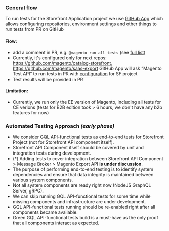 ### General flow

To run tests for the Storefront Application project we use [GitHub App](https://github.com/magento-commerce/engcom-githubapp-pr-mts-builds) which allows configuring repositories, environment settings and other things to run tests from PR on GitHub 

#### Flow:
- add a comment in PR, e.g. `@magento run all tests` (see [full list](https://github.com/magento/catalog-storefront/wiki/Running-tests-on-PR))
 - Currently, it's configured only for next repos: https://github.com/magento/catalog-storefront, https://github.com/magento/saas-export
GitHub App will ask “Magento Test API” to run tests in PR with [configuration](https://github.com/magento-commerce/engcom-githubapp-pr-mts-builds/blob/master/app/repo-config.js#L652) for SF project
- Test results will be provided in PR

#### Limitation:
- Currently, we run only the EE version of Magento, including all tests for CE verions (tests for B2B edition took > 6 hours, we don't have any b2b features for now)


### Automated Testing Approach _(early phase)_
* We consider GQL API-functional tests as end-to-end tests for Storefront Project (not for Storefront API component itself).
* Storefront API Component itself should be covered by unit and integration tests during development.
* (*) Adding tests to cover integration between Storefront API Component > Message Broker > Magento Export API **is under discussion**.
* The purpose of performing end-to-end testing is to identify system dependencies and ensure that data integrity is maintained between various system components.
* Not all system components are ready right now (NodeJS GraphQL Server, gRPC).
* We can skip running GQL API-functional tests for some time while missing components and infrastructure are under development.
* GQL API-functional tests running should be re-enabled right after all components became available.
* Green GQL API-functional tests build is a must-have as the only proof that all components interact as expected.